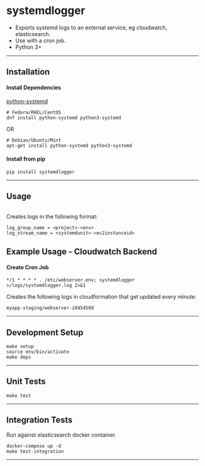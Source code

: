 # systemdlogger

- Exports systemd logs to an external service, eg cloudwatch, elasticsearch.
- Use with a cron job.
- Python 3+


-----------------------------------------------------------

## Installation

#### Install Dependencies

[python-systemd](https://github.com/systemd/python-systemd)

```
# Fedora/RHEL/CentOS
dnf install python-systemd python3-systemd
```

OR

```
# Debian/Ubuntu/Mint
apt-get install python-systemd python3-systemd
```


#### Install from pip
```
pip install systemdlogger
```

-----------------------------------------------------------

## Usage

```Shell
```


Creates logs in the following format:
```
log_group_name = <project>-<env>
log_stream_name = <systemdunit>-<ec2instanceid>
```



## Example Usage - Cloudwatch Backend

#### Create Cron Job
```Shell
*/1 * * * * . /etc/webserver.env; systemdlogger >/logs/systemdlogger.log 2>&1
```

Creates the following logs in cloudformation that get updated every minute:
```
myapp-staging/webserver-i045458d
```


-----------------------------------------------------------

## Development Setup

```
make setup
source env/bin/activate
make deps
```

-----------------------------------------------------------

## Unit Tests

```
make test
```

-----------------------------------------------------------

## Integration Tests

Run against elasticsearch docker container.

```
docker-compose up -d
make test-integration
```

-----------------------------------------------------------


